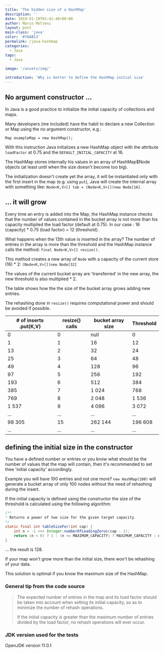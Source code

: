 ```yaml
---
title: 'The hidden size of a HashMap'
description: ''
date: 2019-01-10T01:41:48+00:00
author: Marco Molteni
layout: post
main-class: 'java'
color: '#7AAB13'
permalink: /java-hashmap
categories:
  - Java
tags:
  - Java
 
image: '/assets/img/'

introduction: 'Why is better to define the HashMap initial size'
---
```

## No argument constructor ...

In Java is a good practice to initialize the initial capacity of collections and maps.

Many developers (me included) have the habit to declare a new Collection or Map using the no argument constructor, e.g.:

`Map exampleMap = new HashMap();`

With this instruction Java initializes a new HashMap object with the attribute `loadFactor` at 0.75 and the `DEFAULT_INITIAL_CAPACITY` at 16.

The HashMap stores internally his values in an array of HashMap$Node objects (at least until when the size doesn't become too big).

The initialization doesn't create yet the array, it will be instantiated only with the first insert in the map (e.g. using `put`),
 Java will create the internal array with something like: `Node<K,V>[] tab = (Node<K,V>[])new Node[16]`.

## ... it will grow

Every time an entry is added into the Map, the HashMap instance checks that the number of values contained in the bucket array is not more than his capacity multiplied the load factor (default at 0.75).
In our case : 16 (capacity) * 0.75 (load factor) = 12 (threshold).

What happens when the 13th value is inserted in the array? The number of entries in the array is more than the threshold and the HashMap instance calls the method: `final Node<K,V>[] resize()`.

This method creates a new array of `Node` with a capacity of the current store (16) * 2:
`(Node<K,V>[])new Node[32]`

The values of the current bucket array are 'transferred' in the new array, the new threshold is also multiplied * 2.

The table shows how the the size of the bucket array grows adding new entries.

The rehashing done in  `resize()` requires computational power and should be avoided if possible.

|# of inserts .put(K,V)|resize() calls|bucket array size|Threshold|
|---|---|---|---|
|0|0|null|0|
|1|1|16|12|
|13|2|32|24|
|25|3|64|48|
|49|4|128|96|
|97|5|256|192|
|193|6|512|384|
|385|7|1 024|768|
|769|8|2 048|1 536|
|1 537|9|4 096|3 072|
|...|...|...|...|
|98 305|15|262 144|196 608|
|...|...|...|...|

## defining the initial size in the constructor

You have a defined number or entries or you know what should be the number of values that the map will contain, then it's recommended to set thee 'initial capacity' accordingly.

Example you will have 100 entries and not one more? `new HashMap(100)` will generate a bucket array of only 100 nodes without the need of rehashing during the insert. 

If the initial capacity is defined using the constructor the size of the threshold is calculated using the following algorithm:

```java
/**
* Returns a power of two size for the given target capacity.
*/
static final int tableSizeFor(int cap) {
    int n = -1 >>> Integer.numberOfLeadingZeros(cap - 1);
    return (n < 0) ? 1 : (n >= MAXIMUM_CAPACITY) ? MAXIMUM_CAPACITY : n + 1;
}
```
... the result is 128.

If your map won't grow more than the initial size, there won't be rehashing of your data.

This solution is optimal if you know the maximum size of the HashMap. 

### General tip from the code source
> The expected number of entries in the map and its load factor should be taken into account when
> setting its initial capacity, so as to minimize the number of rehash operations.
>
> If the initial capacity is greater than the maximum number of entries divided by the load factor, no rehash operations will ever occur.

### JDK version used for the tests

OpenJDK version 11.0.1
